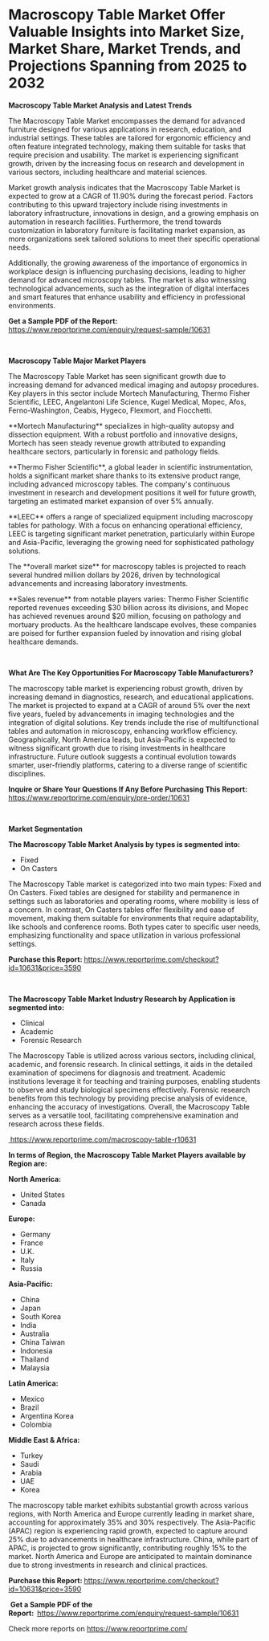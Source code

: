 <p><h1>Macroscopy Table Market Offer Valuable Insights into Market Size, Market Share, Market Trends, and Projections Spanning from 2025 to 2032</h1></p><p><strong>Macroscopy Table Market Analysis and Latest Trends</strong></p>
<p><p>The Macroscopy Table Market encompasses the demand for advanced furniture designed for various applications in research, education, and industrial settings. These tables are tailored for ergonomic efficiency and often feature integrated technology, making them suitable for tasks that require precision and usability. The market is experiencing significant growth, driven by the increasing focus on research and development in various sectors, including healthcare and material sciences.</p><p>Market growth analysis indicates that the Macroscopy Table Market is expected to grow at a CAGR of 11.90% during the forecast period. Factors contributing to this upward trajectory include rising investments in laboratory infrastructure, innovations in design, and a growing emphasis on automation in research facilities. Furthermore, the trend towards customization in laboratory furniture is facilitating market expansion, as more organizations seek tailored solutions to meet their specific operational needs. </p><p>Additionally, the growing awareness of the importance of ergonomics in workplace design is influencing purchasing decisions, leading to higher demand for advanced microscopy tables. The market is also witnessing technological advancements, such as the integration of digital interfaces and smart features that enhance usability and efficiency in professional environments.</p></p>
<p><strong>Get a Sample PDF of the Report:&nbsp;</strong> <a href="https://www.reportprime.com/enquiry/request-sample/10631?utm_campaign=3113&utm_medium=2&utm_source=Github&utm_content=ia&utm_term=20032025&utm_id=macroscopy-table">https://www.reportprime.com/enquiry/request-sample/10631</a></p>
<p>&nbsp;</p>
<p><strong>Macroscopy Table Major Market Players</strong></p>
<p><p>The Macroscopy Table Market has seen significant growth due to increasing demand for advanced medical imaging and autopsy procedures. Key players in this sector include Mortech Manufacturing, Thermo Fisher Scientific, LEEC, Angelantoni Life Science, Kugel Medical, Mopec, Afos, Ferno-Washington, Ceabis, Hygeco, Flexmort, and Fiocchetti.</p><p>**Mortech Manufacturing** specializes in high-quality autopsy and dissection equipment. With a robust portfolio and innovative designs, Mortech has seen steady revenue growth attributed to expanding healthcare sectors, particularly in forensic and pathology fields.</p><p>**Thermo Fisher Scientific**, a global leader in scientific instrumentation, holds a significant market share thanks to its extensive product range, including advanced microscopy tables. The company's continuous investment in research and development positions it well for future growth, targeting an estimated market expansion of over 5% annually.</p><p>**LEEC** offers a range of specialized equipment including macroscopy tables for pathology. With a focus on enhancing operational efficiency, LEEC is targeting significant market penetration, particularly within Europe and Asia-Pacific, leveraging the growing need for sophisticated pathology solutions.</p><p>The **overall market size** for macroscopy tables is projected to reach several hundred million dollars by 2026, driven by technological advancements and increasing laboratory investments. </p><p>**Sales revenue** from notable players varies: Thermo Fisher Scientific reported revenues exceeding $30 billion across its divisions, and Mopec has achieved revenues around $20 million, focusing on pathology and mortuary products. As the healthcare landscape evolves, these companies are poised for further expansion fueled by innovation and rising global healthcare demands.</p></p>
<p>&nbsp;</p>
<p><strong>What Are The Key Opportunities For Macroscopy Table Manufacturers?</strong></p>
<p><p>The macroscopy table market is experiencing robust growth, driven by increasing demand in diagnostics, research, and educational applications. The market is projected to expand at a CAGR of around 5% over the next five years, fueled by advancements in imaging technologies and the integration of digital solutions. Key trends include the rise of multifunctional tables and automation in microscopy, enhancing workflow efficiency. Geographically, North America leads, but Asia-Pacific is expected to witness significant growth due to rising investments in healthcare infrastructure. Future outlook suggests a continual evolution towards smarter, user-friendly platforms, catering to a diverse range of scientific disciplines.</p></p>
<p><strong>Inquire or Share Your Questions If Any Before Purchasing This Report:</strong> <a href="https://www.reportprime.com/enquiry/pre-order/10631?utm_campaign=3113&utm_medium=2&utm_source=Github&utm_content=ia&utm_term=20032025&utm_id=macroscopy-table">https://www.reportprime.com/enquiry/pre-order/10631</a></p>
<p>&nbsp;</p>
<p><strong>Market Segmentation</strong></p>
<p><strong>The Macroscopy Table Market Analysis by types is segmented into:</strong></p>
<p><ul><li>Fixed</li><li>On Casters</li></ul></p>
<p><p>The Macroscopy Table market is categorized into two main types: Fixed and On Casters. Fixed tables are designed for stability and permanence in settings such as laboratories and operating rooms, where mobility is less of a concern. In contrast, On Casters tables offer flexibility and ease of movement, making them suitable for environments that require adaptability, like schools and conference rooms. Both types cater to specific user needs, emphasizing functionality and space utilization in various professional settings.</p></p>
<p><strong>Purchase this Report:&nbsp;</strong><a href="https://www.reportprime.com/checkout?id=10631&price=3590&utm_campaign=3113&utm_medium=2&utm_source=Github&utm_content=ia&utm_term=20032025&utm_id=macroscopy-table">https://www.reportprime.com/checkout?id=10631&price=3590</a></p>
<p>&nbsp;</p>
<p><strong>The Macroscopy Table Market Industry Research by Application is segmented into:</strong></p>
<p><ul><li>Clinical</li><li>Academic</li><li>Forensic Research</li></ul></p>
<p><p>The Macroscopy Table is utilized across various sectors, including clinical, academic, and forensic research. In clinical settings, it aids in the detailed examination of specimens for diagnosis and treatment. Academic institutions leverage it for teaching and training purposes, enabling students to observe and study biological specimens effectively. Forensic research benefits from this technology by providing precise analysis of evidence, enhancing the accuracy of investigations. Overall, the Macroscopy Table serves as a versatile tool, facilitating comprehensive examination and research across these fields.</p></p>
<p><a href="https://www.reportprime.com/macroscopy-table-r10631?utm_campaign=3113&utm_medium=2&utm_source=Github&utm_content=ia&utm_term=20032025&utm_id=macroscopy-table">&nbsp;https://www.reportprime.com/macroscopy-table-r10631</a></p>
<p><strong>In terms of Region, the Macroscopy Table Market Players available by Region are:</strong></p>
<p>
    <p> <strong> North America: </strong>
        <ul>
            <li>United States</li>
            <li>Canada</li>
        </ul>
        </p> 
    <p> <strong> Europe: </strong>
        <ul>
            <li>Germany</li>
            <li>France</li>
            <li>U.K.</li>
            <li>Italy</li>
            <li>Russia</li>
        </ul>
        </p> 
    <p> <strong> Asia-Pacific: </strong>
        <ul>
            <li>China</li>
            <li>Japan</li>
            <li>South Korea</li>
            <li>India</li>
            <li>Australia</li>
            <li>China Taiwan</li>
            <li>Indonesia</li>
            <li>Thailand</li>
            <li>Malaysia</li>
        </ul>
        </p> 
    <p> <strong> Latin America: </strong>
        <ul>
            <li>Mexico</li>
            <li>Brazil</li>
            <li>Argentina Korea</li>
            <li>Colombia</li>
        </ul>
        </p> 
    <p> <strong> Middle East & Africa: </strong>
        <ul>
            <li>Turkey</li>
            <li>Saudi</li>
            <li>Arabia</li>
            <li>UAE</li>
            <li>Korea</li>
        </ul>
    </p>
    </p>
<p><p>The macroscopy table market exhibits substantial growth across various regions, with North America and Europe currently leading in market share, accounting for approximately 35% and 30% respectively. The Asia-Pacific (APAC) region is experiencing rapid growth, expected to capture around 25% due to advancements in healthcare infrastructure. China, while part of APAC, is projected to grow significantly, contributing roughly 15% to the market. North America and Europe are anticipated to maintain dominance due to strong investments in research and clinical practices.</p></p>
<p><strong>Purchase this Report: </strong><a href="https://www.reportprime.com/checkout?id=10631&price=3590&utm_campaign=3113&utm_medium=2&utm_source=Github&utm_content=ia&utm_term=20032025&utm_id=macroscopy-table">https://www.reportprime.com/checkout?id=10631&price=3590</a></p>
<p>&nbsp;<strong>Get a Sample PDF of the Report:&nbsp;&nbsp;</strong><a href="https://www.reportprime.com/enquiry/request-sample/10631?utm_campaign=3113&utm_medium=2&utm_source=Github&utm_content=ia&utm_term=20032025&utm_id=macroscopy-table">https://www.reportprime.com/enquiry/request-sample/10631</a></p>
<p><strong></strong></p>
<p>Check more reports on <a href="https://www.reportprime.com/?utm_campaign=3113&utm_medium=2&utm_source=Github&utm_content=ia&utm_term=20032025&utm_id=macroscopy-table">https://www.reportprime.com/</a></p>